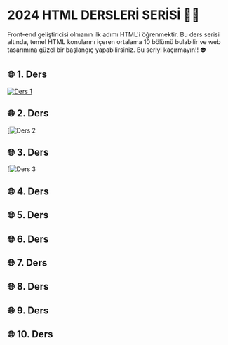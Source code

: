 # 2024 HTML DERSLERİ SERİSİ 🏄‍♂️
Front-end geliştiricisi olmanın ilk adımı HTML'i öğrenmektir. Bu ders serisi altında, temel HTML konularını içeren ortalama 10 bölümü bulabilir ve web tasarımına güzel bir başlangıç yapabilirsiniz. Bu seriyi kaçırmayın!! 👽

## 🌐 1. Ders
[![Ders 1](https://korayaslan.com/assets/ders1.png)](https://www.youtube.com/watch?v=5lTJw1nWeDc&list=PLW5s23IMsrJaVOnRG-acgufdCNB59ltHJ)

## 🌐 2. Ders
[![Ders 2](https://www.youtube.com/watch?v=siVcIA5_6tg&list=PLW5s23IMsrJaVOnRG-acgufdCNB59ltHJ&index=2)

## 🌐 3. Ders
[![Ders 3](https://www.youtube.com/watch?v=zoQc2I4YDk4&list=PLW5s23IMsrJaVOnRG-acgufdCNB59ltHJ&index=3)

## 🌐 4. Ders

## 🌐 5. Ders

## 🌐 6. Ders

## 🌐 7. Ders

## 🌐 8. Ders

## 🌐 9. Ders

## 🌐 10. Ders
